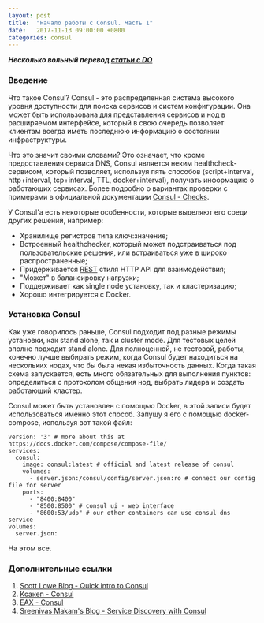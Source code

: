 ```yaml
---
layout: post
title:  "Начало работы с Consul. Часть 1"
date:   2017-11-13 09:00:00 +0800
categories: consul 
---
```


***Несколько вольный перевод [статьи с DO](https://www.digitalocean.com/community/tutorials/an-introduction-to-using-consul-a-service-discovery-system-on-ubuntu-14-04)***

### Введение

Что такое Consul? Consul - это распределенная система высокого уровня доступности для поиска сервисов и систем конфигурации. Она может быть использована для представления сервисов и нод в расширяемом интерфейсе, который в свою очередь позволяет клиентам всегда иметь последнюю информацию о состоянии инфраструктуры.

Что это значит своими словами? Это означает, что кроме предоставления сервиса DNS, Consul является неким healthcheck-сервисом, который позволяет, используя пять способов (script+interval, http+interval, tcp+interval, TTL, docker+interval), получать информацию о работающих сервисах. Более подробно о вариантах проверки с примерами в официальной документации [Consul - Checks](https://www.consul.io/docs/agent/checks.html).

У Consul'a есть некоторые особенности, которые выделяют его среди других решений, например:
- Хранилище регистров типа ключ:значение;
- Встроенный healthchecker, который может подстраиваться под пользовательские решения, или встраиваться уже в широко распространенные;
- Придерживается [REST](https://ru.wikipedia.org/wiki/REST) стиля HTTP API для взаимодействия;
- "Может" в балансировку нагрузки;
- Поддерживает как single node установку, так и кластеризацию;
- Хорошо интегрируется с Docker.

### Установка Consul

Как уже говорилось раньше, Consul подходит под разные режимы установки, как stand alone, так и cluster mode. Для тестовых целей вполне подходит stand alone. Для полноценной, не тестовой, работы, конечно лучше выбирать режим, когда Consul будет находиться на нескольких нодах, что бы была некая избыточность данных. Когда такая схема запускается, есть много обязательных для выполнения пунктов: определиться с протоколом общения нод, выбрать лидера и создать работающий кластер.

Consul может быть установлен с помощью Docker, в этой записи будет использоваться именно этот способ. Запущу я его с помощью docker-compose, используя вот такой файл:

```
version: '3' # more about this at https://docs.docker.com/compose/compose-file/
services:
  consul:
    image: consul:latest # official and latest release of consul
    volumes:
      - server.json:/consul/config/server.json:ro # connect our config file for server
    ports:
      - "8400:8400"
      - "8500:8500" # consul ui - web interface
      - "8600:53/udp" # our other containers can use consul dns service
volumes:
  server.json:
```

На этом все.

### Дополнительные ссылки

1. [Scott Lowe Blog - Quick intro to Consul](https://blog.scottlowe.org/2015/02/06/quick-intro-to-consul/)
2. [Ксакеп - Consul](https://xakep.ru/2016/04/18/consul/)
3. [EAX - Consul](http://eax.me/consul/)
4. [Sreenivas Makam's Blog - Service Discovery with Consul](https://sreeninet.wordpress.com/2016/04/17/service-discovery-with-consul/)
